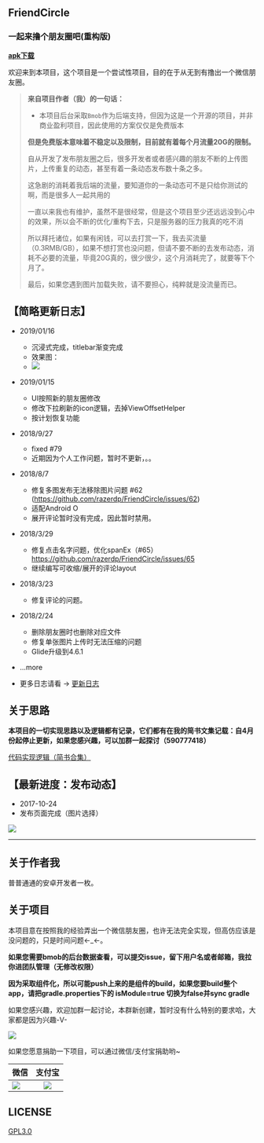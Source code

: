 FriendCircle
---

### 一起来撸个朋友圈吧(重构版)

[**apk下载**](http://bmob-cdn-14711.b0.upaiyun.com/2019/01/16/52c9f15740dc9d9e805844c9e62b2702.apk)


欢迎来到本项目，这个项目是一个尝试性项目，目的在于从无到有撸出一个微信朋友圈。</br>

>**来自项目作者（我）的一句话：**
>
> - 本项目后台采取`Bmob`作为后端支持，但因为这是一个开源的项目，并非商业盈利项目，因此使用的方案仅仅是免费版本
>
> **但是免费版本意味着不稳定以及限制，目前就有着每个月流量20G的限制。**
>
> 自从开发了发布朋友圈之后，很多开发者或者感兴趣的朋友不断的上传图片，上传重复的动态，甚至有着一条动态发布数十条之多。
>
> 这急剧的消耗着我后端的流量，要知道你的一条动态可不是只给你测试的啊，而是很多人一起共用的
>
> 一直以来我也有维护，虽然不是很经常，但是这个项目至少还远远没到心中的效果，所以会不断的优化/重构下去，只是服务器的压力我真的吃不消
>
> 所以拜托诸位，如果有闲钱，可以去打赏一下，我去买流量（0.3RMB/GB），如果不想打赏也没问题，但请不要不断的去发布动态，消耗不必要的流量，毕竟20G真的，很少很少，这个月消耗完了，就要等下个月了。
>
> 最后，如果您遇到图片加载失败，请不要担心，纯粹就是没流量而已。

【简略更新日志】
---

* 2019/01/16
  * 沉浸式完成，titlebar渐变完成
  * 效果图：
  * ![](https://github.com/razerdp/Pics/blob/master/FirendCircle/demo.gif)

* 2019/01/15
  * UI按照新的朋友圈修改
  * 修改下拉刷新的icon逻辑，去掉ViewOffsetHelper
  * 按计划恢复功能

* 2018/9/27
  * fixed #79
  * 近期因为个人工作问题，暂时不更新，。。

* 2018/8/7
  * 修复多图发布无法移除图片问题  #62 (https://github.com/razerdp/FriendCircle/issues/62)
  * 适配Android O
  * 展开评论暂时没有完成，因此暂时禁用。
  
* 2018/3/29
  * 修复点击名字问题，优化spanEx（#65）https://github.com/razerdp/FriendCircle/issues/65
  * 继续编写可收缩/展开的评论layout

* 2018/3/23
  * 修复评论的问题。
  
* 2018/2/24
  * 删除朋友圈时也删除对应文件
  * 修复单张图片上传时无法压缩的问题
  * Glide升级到4.6.1

*  ...more

* 更多日志请看 → [更新日志](https://github.com/razerdp/FriendCircle/blob/master/UPDATE_LOG.md)

关于思路
---
**本项目的一切实现思路以及逻辑都有记录，它们都有在我的简书文集记载：自4月份起停止更新，如果您感兴趣，可以加群一起探讨（590777418）**

[代码实现逻辑（简书合集）](http://www.jianshu.com/notebooks/3224048/latest)


【最新进度：发布动态】
---

* 2017-10-24
 * 发布页面完成（图片选择）

![](https://github.com/razerdp/FriendCirclePreview/blob/master/img/device-2017-10-24.gif)

***

关于作者我
---

普普通通的安卓开发者一枚。

关于项目
---

本项目意在按照我的经验弄出一个微信朋友圈，也许无法完全实现，但高仿应该是没问题的，只是时间问题←_←。

**如果您需要bmob的后台数据查看，可以提交issue，留下用户名或者邮箱，我拉你进团队管理（无修改权限）**

**因为采取组件化，所以可能push上来的是组件的build，如果您要build整个app，请把gradle.properties下的  isModule=true 切换为false并sync gradle**


如果您感兴趣，欢迎加群一起讨论，本群新创建，暂时没有什么特别的要求哈，大家都是因为兴趣-V-

![](https://github.com/razerdp/FriendCircle/blob/master/qqgroup.png)



如果您愿意捐助一下项目，可以通过微信/支付宝捐助哟~

|微信         | 支付宝           | 
| ------------- |:-------------:| 
| ![](https://github.com/razerdp/FriendCircle/blob/master/wechat.png)      | ![](https://github.com/razerdp/FriendCircle/blob/master/alipay.png) |




LICENSE
---

[GPL3.0](https://github.com/razerdp/FriendCircle/blob/master/LICENSE)
